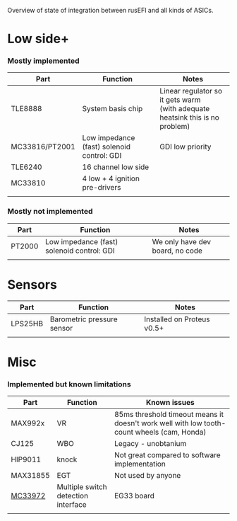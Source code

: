 
Overview of state of integration between rusEFI and all kinds of ASICs.

# Low side+

### Mostly implemented

| Part | Function | Notes |
|------|----------|--------------|
| TLE8888 |  System basis chip | Linear regulator so it gets warm<br/>(with adequate heatsink this is no problem) |
| MC33816/PT2001  | Low impedance (fast) solenoid control: GDI | GDI low priority |
|  TLE6240 | 16 channel low side  |   |
| MC33810  | 4 low + 4 ignition pre-drivers |   |
|   |   |   |

### Mostly not implemented

| Part | Function | Notes |
|------|----------|--------------|
| PT2000 | Low impedance (fast) solenoid control: GDI | We only have dev board, no code |
|   |   |   |

# Sensors

| Part | Function | Notes |
|------|----------|--------------|
| LPS25HB | Barometric pressure sensor | Installed on Proteus v0.5+ |
|   |   |   |

# Misc

### Implemented but known limitations

| Part | Function | Known issues |
|------|----------|--------------|
| MAX992x | VR | 85ms threshold timeout means it doesn't work well with low tooth-count wheels (cam, Honda)  |
| CJ125 | WBO | Legacy - unobtanium |
| HIP9011 | knock | Not great compared to software implementation |
| MAX31855 | EGT | Not used by anyone |
| [MC33972](https://www.nxp.com/docs/en/data-sheet/MC33972.pdf) | Multiple switch detection interface  | EG33 board |
|   |   |   |   |   |
